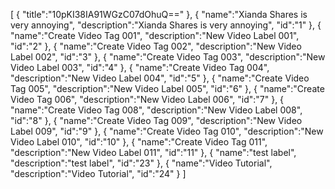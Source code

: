 [
	{
		"title":"10pKI38IA91WGzC07dOhuQ=="
	},
	{
		"name":"Xianda Shares is very annoying",
		"description":"Xianda Shares is very annoying",
		"id":"1"
	},
	{
		"name":"Create Video Tag 001",
		"description":"New Video Label 001",
		"id":"2"
	},
	{
		"name":"Create Video Tag 002",
		"description":"New Video Label 002",
		"id":"3"
	},
	{
		"name":"Create Video Tag 003",
		"description":"New Video Label 003",
		"id":"4"
	},
	{
		"name":"Create Video Tag 004",
		"description":"New Video Label 004",
		"id":"5"
	},
	{
		"name":"Create Video Tag 005",
		"description":"New Video Label 005",
		"id":"6"
	},
	{
		"name":"Create Video Tag 006",
		"description":"New Video Label 006",
		"id":"7"
	},
	{
		"name":"Create Video Tag 008",
		"description":"New Video Label 008",
		"id":"8"
	},
	{
		"name":"Create Video Tag 009",
		"description":"New Video Label 009",
		"id":"9"
	},
	{
		"name":"Create Video Tag 010",
		"description":"New Video Label 010",
		"id":"10"
	},
	{
		"name":"Create Video Tag 011",
		"description":"New Video Label 011",
		"id":"11"
	},
	{
		"name":"test label",
		"description":"test label",
		"id":"23"
	},
	{
		"name":"Video Tutorial",
		"description":"Video Tutorial",
		"id":"24"
	}
]